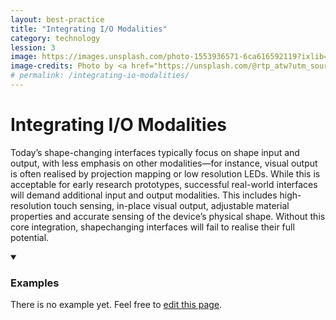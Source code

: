 ```yaml
---
layout: best-practice
title: "Integrating I/O Modalities"
category: technology
lession: 3
image: https://images.unsplash.com/photo-1553936571-6ca616592119?ixlib=rb-1.2.1&ixid=eyJhcHBfaWQiOjEyMDd9&auto=format&fit=crop&w=1950&q=80
image-credits: Photo by <a href="https://unsplash.com/@rtp_atw?utm_source=unsplash&amp;utm_medium=referral&amp;utm_content=creditCopyText">Ratapan Anantawat</a> on <a href="/s/photos/led?utm_source=unsplash&amp;utm_medium=referral&amp;utm_content=creditCopyText">Unsplash</a>
# permalink: /integrating-io-modalities/
---
```


# Integrating I/O Modalities
Today’s shape-changing interfaces typically focus on shape input and output, with less emphasis on other modalities—for instance, visual output is often realised by projection mapping or low resolution LEDs. While this is acceptable for early research prototypes, successful real-world interfaces will demand additional input and output modalities. This includes high-resolution touch sensing, in-place visual output, adjustable material properties and accurate sensing of the device’s physical shape. Without this core integration, shapechanging interfaces will fail to realise their full potential.

<details markdown="1" open>
<summary><h3>Examples</h3></summary> 
There is no example yet. Feel free to <a href="{{ site.repo }}/edit/master/{{ page.path }}" target="_blank"><i class="fa fa-edit fa-fw"></i> edit this page</a>.
</details>

